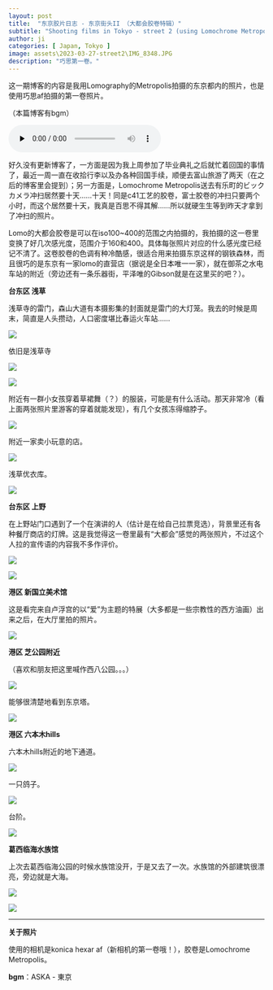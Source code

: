 ```yaml
---
layout: post
title:  "东京胶片日志 - 东京街头II （大都会胶卷特辑）"
subtitle: "Shooting films in Tokyo - street 2 (using Lomochrome Metropolis)"
author: ji
categories: [ Japan, Tokyo ]
image: assets\2023-03-27-street2\IMG_8348.JPG
description: "巧思第一卷。"
---
```




这一期博客的内容是我用Lomography的Metropolis拍摄的东京都内的照片，也是使用巧思af拍摄的第一卷照片。

（本篇博客有bgm）


<audio id="audio" controls="" preload="none">
<source id="mp3" src="..\assets\2023-03-27-street2\ASKA - 東京.mp3">
</audio>

好久没有更新博客了，一方面是因为我上周参加了毕业典礼之后就忙着回国的事情了，最近一周一直在收拾行李以及办各种回国手续，顺便去富山旅游了两天（在之后的博客里会提到）；另一方面是，Lomochrome Metropolis送去有乐町的ビックカメラ冲扫居然要十天……十天！同是c41工艺的胶卷，富士胶卷的冲扫只要两个小时，而这个居然要十天，我真是百思不得其解……所以就硬生生等到昨天才拿到了冲扫的照片。

Lomo的大都会胶卷是可以在iso100~400的范围之内拍摄的，我拍摄的这一卷里变换了好几次感光度，范围介于160和400。具体每张照片对应的什么感光度已经记不清了。这卷胶卷的色调有种冷酷感，很适合用来拍摄东京这样的钢铁森林，而且很巧的是东京有一家lomo的直营店（据说是全日本唯一一家），就在御茶之水电车站的附近（旁边还有一条乐器街，平泽唯的Gibson就是在这里买的吧？）。



**台东区 浅草**

浅草寺的雷门，森山大道有本摄影集的封面就是雷门的大灯笼。我去的时候是周末，简直是人头攒动，人口密度堪比春运火车站……



![](..\assets\2023-03-27-street2\DAYE6848.JPG)



依旧是浅草寺



![](..\assets\2023-03-27-street2\COFT1707.JPG)



![](..\assets\2023-03-27-street2\IMG_8318.JPG)



附近有一群小女孩穿着草裙舞（？）的服装，可能是有什么活动。那天非常冷（看上面两张照片里游客的穿着就能发现），有几个女孩冻得缩脖子。

![](..\assets\2023-03-27-street2\IMG_8333.JPG)



附近一家卖小玩意的店。

![](..\assets\2023-03-27-street2\BGCM0010.JPG)



浅草优衣库。



![](..\assets\2023-03-27-street2\IMG_8343.JPG)



**台东区 上野**

在上野站门口遇到了一个在演讲的人（估计是在给自己拉票竞选），背景里还有各种餐厅商店的灯牌。这是我觉得这一卷里最有“大都会”感觉的两张照片，不过这个人拉的宣传语的内容我不多作评价。

![](..\assets\2023-03-27-street2\IMG_8345.JPG)



![](..\assets\2023-03-27-street2\IMG_8322.JPG)



**港区 新国立美术馆**



这是看完来自卢浮宫的以“爱”为主题的特展（大多都是一些宗教性的西方油画）出来之后，在大厅里拍的照片。

![](..\assets\2023-03-27-street2\IMG_8335.JPG)



**港区 芝公园附近**



（喜欢和朋友把这里喊作西八公园。。。）

![](..\assets\2023-03-27-street2\IMG_8325.JPG)



能够很清楚地看到东京塔。

![](..\assets\2023-03-27-street2\IMG_8348.JPG)



**港区 六本木hills**



六本木hills附近的地下通道。

![](..\assets\2023-03-27-street2\IMG_8324.JPG)



一只鸽子。

![](..\assets\2023-03-27-street2\IMG_8328.JPG)



台阶。

![](..\assets\2023-03-27-street2\IMG_8315.JPG)



**葛西临海水族馆**

上次去葛西临海公园的时候水族馆没开，于是又去了一次。水族馆的外部建筑很漂亮，旁边就是大海。

![](..\assets\2023-03-27-street2\IMG_8346.JPG)





![](..\assets\2023-03-27-street2\IMG_8334.JPG)







-----



**关于照片**

使用的相机是konica hexar af（新相机的第一卷哦！），胶卷是Lomochrome Metropolis。



**bgm**：ASKA - 東京